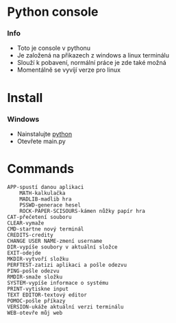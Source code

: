# **Python console**
### Info
- Toto je console v pythonu
- Je založená na přikazech z windows a linux terminálu
- Slouží k pobavení, normální práce je zde také možná
- Momentálně se vyvíjí verze pro linux

# Install
### Windows
- Nainstalujte [python](https://www.python.org/)
- Otevřete main.py

# Commands
```
APP-spustí danou aplikaci
    MATH-kalkulačka
    MADLIB-madlib hra
    PSSWD-generace hesel
    ROCK-PAPER-SCISOURS-kámen nůžky papír hra
CAT-přečetení souboru
CLEAR-vymaže
CMD-startne nový terminál
CREDITS-credity
CHANGE USER NAME-zmení username
DIR-vypíše soubory v aktuální složce
EXIT-odejde
MKDIR-vytvoří složku 
PERFTEST-zatizi aplikaci a pošle odezvu  
PING-pošle odezvu
RMDIR-smaže složku
SYSTEM-vypíše informace o systému
PRINT-vytiskne input
TEXT EDITOR-textový editor
POMOC-pošle příkazy
VERSION-ukáže aktuální verzi terminálu
WEB-otevře můj web
```
